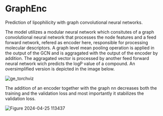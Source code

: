 # GraphEnc
Prediction of lipophilicity with graph convolutional neural networks.

The model utilizes a modular neural network which consitutes of a graph convolutional neural network that processes the node features and a feed forward network, refered as encoder here, responsible for processing molecular descriptors. A graph level mean pooling operation is applied in the output of the GCN and is aggragated with the output of the encoder by addition. The aggragated vector is processed by another feed forward neural network wich predicts the logP value of a compound. An oversimplified version is depicted in the image below.

![ge_torchviz](https://github.com/ToniaMera/GraphEnc/assets/77622398/e347f711-df97-4a50-a25a-cd955076adfc)

The addition of an encoder together with the graph nn decreases both the training and the validation loss and most importantly it stabilizes the validation loss.

![Figure 2024-04-25 113437](https://github.com/ToniaMera/GraphEnc/assets/77622398/a6fa83d4-5654-44c3-b9f9-40a61308adef)
